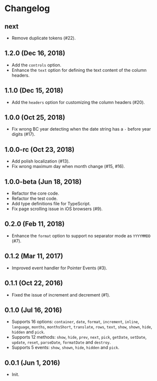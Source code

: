 # Changelog

## next

- Remove duplicate tokens (#22).

## 1.2.0 (Dec 16, 2018)

- Add the `controls` option.
- Enhance the `text` option for defining the text content of the column headers.

## 1.1.0 (Dec 15, 2018)

- Add the `headers` option for customizing the column headers (#20).

## 1.0.0 (Oct 25, 2018)

- Fix wrong BC year detecting when the date string has a `-` before year digits (#17).

## 1.0.0-rc (Oct 23, 2018)

- Add polish localization (#13).
- Fix wrong maximum day when month change (#15, #16).

## 1.0.0-beta (Jun 18, 2018)

- Refactor the core code.
- Refactor the test code.
- Add type definitions file for TypeScript.
- Fix page scrolling issue in iOS browsers (#9).

## 0.2.0 (Feb 11, 2018)

- Enhance the `format` option to support no separator mode as `YYYYMMDD` (#7).

## 0.1.2 (Mar 11, 2017)

- Improved event handler for Pointer Events (#3).

## 0.1.1 (Oct 22, 2016)

- Fixed the issue of increment and decrement (#1).

## 0.1.0 (Jul 16, 2016)

- Supports 16 options: `container`, `date`, `format`, `increment`, `inline`, `language`, `months`, `monthsShort`, `translate`, `rows`, `text`, `show`, `shown`, `hide`, `hidden` and `pick`.
- Supports 12 methods: `show`, `hide`, `prev`, `next`, `pick`, `getDate`, `setDate`, `update`, `reset`, `parseDate`, `formatDate` and `destroy`.
- Supports 5 events: `show`, `shown`, `hide`, `hidden` and `pick`.

## 0.0.1 (Jun 1, 2016)

- Init.
